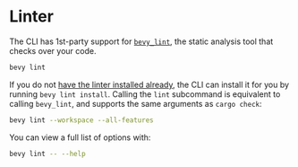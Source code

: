 # Linter

The CLI has 1st-party support for [`bevy_lint`](../linter/index.md), the static analysis tool that checks over your code.

```sh
bevy lint
```

If you do not [have the linter installed already](../linter/install.md), the CLI can install it for you by running `bevy lint install`. Calling the `lint` subcommand is equivalent to calling `bevy_lint`, and supports the same arguments as `cargo check`:

```sh
bevy lint --workspace --all-features
```

You can view a full list of options with:

```sh
bevy lint -- --help
```
